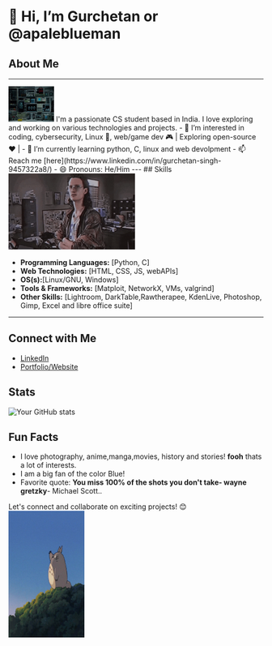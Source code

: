 #  👋 Hi, I’m Gurchetan or @apaleblueman 

## About Me
---
<img src="computer-hearts.gif" height=70 width=90/>
I'm a passionate CS student based in India. I love exploring and working on various technologies and projects.
- 👀 I’m interested in coding, cybersecurity, Linux 🐧, web/game dev 🎮 | Exploring open-source ❤️ |
- 🌱 I’m currently learning python, C, linux and web devolpment
- 📫 Reach me [here](https://www.linkedin.com/in/gurchetan-singh-9457322a8/)
- 😄 Pronouns: He/Him
---
## Skills
 <img src="./giphy.gif" height=150 width=250/>

- **Programming Languages:** [Python, C]
- **Web Technologies:** [HTML, CSS, JS, webAPIs]
- **OS(s):**[Linux/GNU, Windows]
- **Tools & Frameworks:** [Matploit, NetworkX, VMs, valgrind]
- **Other Skills:** [Lightroom, DarkTable,Rawtherapee, KdenLive, Photoshop, Gimp, Excel and libre office suite]
---
## Connect with Me

- [LinkedIn](https://www.linkedin.com/in/gurchetan-singh-9457322a8)
- [Portfolio/Website](https://apaleblueman.github.io/)

## Stats

![Your GitHub stats](https://github-readme-stats.vercel.app/api?username=apaleblueman&show_icons=true&theme=dark)

## Fun Facts

- I love photography, anime,manga,movies, history and stories! **fooh** thats a lot of interests.
- I am a big fan of the color Blue! 
- Favorite quote: **You miss 100% of the shots you don't take- wayne gretzky**- Michael Scott..

Let's connect and collaborate on exciting projects! 😊
<br>
 <img src="./totoro.gif" height=250 width=150/> 

